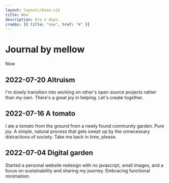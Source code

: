 ```yaml
---
layout: layouts/base.njk
title: Now
description: Ora e dopo.
crumbs: [{ title: "now", href: "#" }]
---
```


<h1 class="sr-only">Journal by mellow</h1>
<p class="headline">Now</p>

## 2022-07-20 Altruism

I'm slowly transition into working on other's open source projects rather than my own. There's a great joy in helping. Let's create together.

## 2022-07-16 A tomato

I ate a tomato from the ground from a newly found community garden. Pure joy. A simple, natural process that gets swept up by the unnecessary distractions of society. Take me back in time, please.

## 2022-07-04 Digital garden

Started a personal website redesign with no javascript, small images, and a focus on sustainability and sharing my journey. Embracing functional minimalism.
